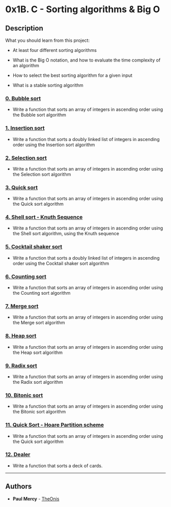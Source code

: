 # 0x1B. C - Sorting algorithms & Big O



## Description

What you should learn from this project:



* At least four different sorting algorithms

* What is the Big O notation, and how to evaluate the time complexity of an algorithm

* How to select the best sorting algorithm for a given input

* What is a stable sorting algorithm



### [0. Bubble sort](./0-bubble_sort.c)

* Write a function that sorts an array of integers in ascending order using the Bubble sort algorithm   







### [1. Insertion sort](./1-insertion_sort_list.c)

* Write a function that sorts a doubly linked list of integers in ascending order using the Insertion sort algorithm







### [2. Selection sort](./2-selection_sort.c)

* Write a function that sorts an array of integers in ascending order using the Selection sort algorithm





### [3. Quick sort](./3-quick_sort.c)

* Write a function that sorts an array of integers in ascending order using the Quick sort algorithm





### [4. Shell sort - Knuth Sequence](./100-shell_sort.c)

* Write a function that sorts an array of integers in ascending order using the Shell sort algorithm, using the Knuth sequence



### [5. Cocktail shaker sort](./101-cocktail_sort_list.c)

* Write a function that sorts a doubly linked list of integers in ascending order using the Cocktail shaker sort algorithm





### [6. Counting sort](./102-counting_sort.c)

* Write a function that sorts an array of integers in ascending order using the Counting sort algorithm





### [7. Merge sort](./103-merge_sort.c)

* Write a function that sorts an array of integers in ascending order using the Merge sort algorithm





### [8. Heap sort](./104-heap_sort.c)

* Write a function that sorts an array of integers in ascending order using the Heap sort algorithm





### [9. Radix sort](./105-radix_sort.c)

* Write a function that sorts an array of integers in ascending order using the Radix sort algorithm





### [10. Bitonic sort](./106-bitonic_sort.c)

* Write a function that sorts an array of integers in ascending order using the Bitonic sort algorithm





### [11. Quick Sort - Hoare Partition scheme](./107-quick_sort_hoare.c)

* Write a function that sorts an array of integers in ascending order using the Quick sort algorithm





### [12. Dealer](./1000-sort_deck.c)

* Write a function that sorts a deck of cards.





---



## Authors



* **Paul Mercy** - [TheOnis](https://github.com/paulmehmet)
